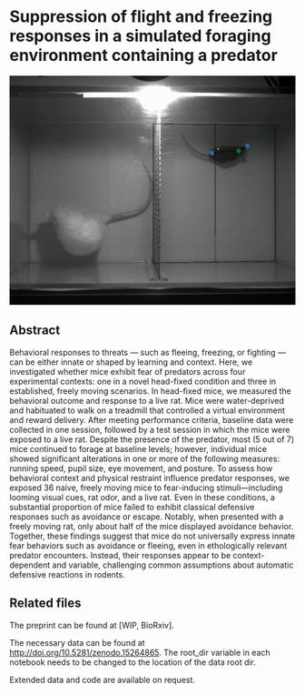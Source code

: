 # Suppression of flight and freezing responses in a simulated foraging environment containing a predator
![Top-down view of a mouse and a live rat in our enclosure during the rat presence experiment.](./images/TopDownRatPresence.png)

## Abstract
Behavioral responses to threats — such as fleeing, freezing, or fighting — can be either innate or shaped by learning and context. Here, we investigated whether mice exhibit fear of predators across four experimental contexts: one in a novel head-fixed condition and three in established, freely moving scenarios. In head-fixed mice, we measured the behavioral outcome and response to a live rat. Mice were water-deprived and habituated to walk on a treadmill that controlled a virtual environment and reward delivery. After meeting performance criteria, baseline data were collected in one session, followed by a test session in which the mice were exposed to a live rat. Despite the presence of the predator, most (5 out of 7) mice continued to forage at baseline levels; however, individual mice showed significant alterations in one or more of the following measures: running speed, pupil size, eye movement, and posture. To assess how behavioral context and physical restraint influence predator responses, we exposed 36 naive, freely moving mice to fear-inducing stimuli—including looming visual cues, rat odor, and a live rat. Even in these conditions, a substantial proportion of mice failed to exhibit classical defensive responses such as avoidance or escape. Notably, when presented with a freely moving rat, only about half of the mice displayed avoidance behavior. Together, these findings suggest that mice do not universally express innate fear behaviors such as avoidance or fleeing, even in ethologically relevant predator encounters. Instead, their responses appear to be context-dependent and variable, challenging common assumptions about automatic defensive reactions in rodents.

## Related files
The preprint can be found at [WIP, BioRxiv].

The necessary data can be found at http://doi.org/10.5281/zenodo.15264865.
The root_dir variable in each notebook needs to be changed to the location of the data root dir.

Extended data and code are available on request.
